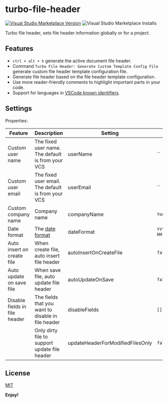 # turbo-file-header

[![Visual Studio Marketplace Version](https://img.shields.io/visual-studio-marketplace/v/ygqygq2.turbo-file-header.svg?color=07c160&label=turbo-file-header&logo=visual-studio-code)](https://marketplace.visualstudio.com/items?itemName=ygqygq2.turbo-file-header)
![Visual Studio Marketplace Installs](https://img.shields.io/visual-studio-marketplace/i/ygqygq2.turbo-file-header)

Turbo file header, sets file header information globally or for a project.

## Features

- `ctrl + alt + h` generate the active document file header.
- Command `Turbo File Header: Generate Custom Template Config File` generate custom file header template configuration file.
- Generate file header based on the file header template configuration.
- Use more reader-friendly comments to highlight important parts in your code.
- Support for languages in [VSCode known identifiers](https://code.visualstudio.com/docs/languages/identifiers#_known-language-identifiers).

## Settings


Properties:

| Feature                              | Description                                                                    | Setting                | Default               |
| ------------------------------------ | -------------------------------------------------------------------------------| -----------------------| --------------------- |
| Custom user name                     | The fixed user name. The default is from your VCS                              | userName               | ``                    |
| Custom user email                    | The fixed user email. The default is from your VCS                             | userEmail              | ``                    |
| Custom company name                  | Company name                                                                   | companyName            | `YourCompanyName`     |
| Date format                          | The [date format](https://momentjs.com/docs/#/displaying/format)               | dateFormat             | `YYYY-MM-DD HH:mm:ss` |
| Auto insert on create file           | When create file, auto insert file header                                      | autoInsertOnCreateFile | `false`               |
| Auto update on save file             | When save file, auto update file header                                        | autoUpdateOnSave       | `false`               |
| Disable fields in file header        | The fields that you want to disable in file header                             | disableFields          | `[]`                  |
||Only dirty file to support update file header| updateHeaderForModifiedFilesOnly | `false` |

## License

[MIT](./LICENSE)

**Enjoy!**
